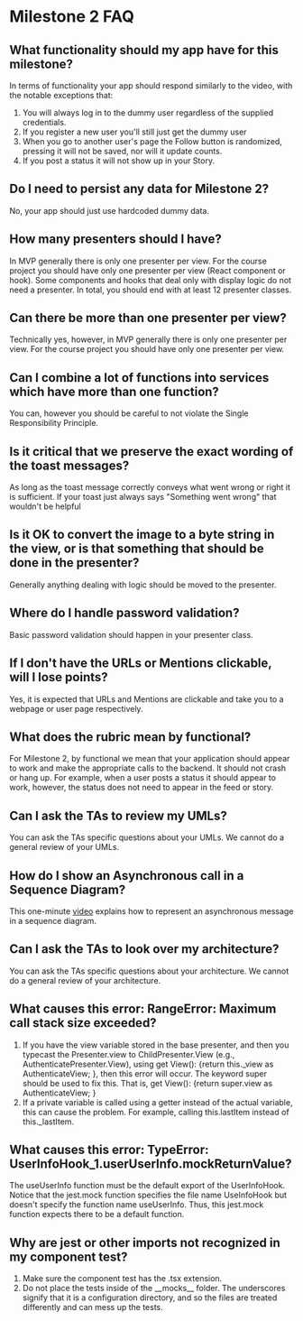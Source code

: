 # Milestone 2 FAQ

## What functionality should my app have for this milestone?
In terms of functionality your app should respond similarly to the video, with the notable exceptions that:
1. You will always log in to the dummy user regardless of the supplied credentials.
1. If you register a new user you'll still just get the dummy user
1. When you go to another user's page the Follow button is randomized, pressing it will not be saved, nor will it update counts.
1. If you post a status it will not show up in your Story.

## Do I need to persist any data for Milestone 2?

No, your app should just use hardcoded dummy data.

## How many presenters should I have?

In MVP generally there is only one presenter per view.  For the course project you should have only one presenter per view (React component or hook). Some components and hooks that deal only with display logic do not need a presenter. In total, you should end with at least 12 presenter classes.

## Can there be more than one presenter per view?

Technically yes, however, in MVP generally there is only one presenter per view.  For the course project you should have only one presenter per view.

## Can I combine a lot of functions into services which have more than one function?

You can, however you should be careful to not violate the Single Responsibility Principle.

## Is it critical that we preserve the exact wording of the toast messages?

As long as the toast message correctly conveys what went wrong or right it is sufficient. If your toast just always says "Something went wrong" that wouldn't be helpful

## Is it OK to convert the image to a byte string in the view, or is that something that should be done in the presenter?

Generally anything dealing with logic should be moved to the presenter.

## Where do I handle password validation?

Basic password validation should happen in your presenter class.

## If I don't have the URLs or Mentions clickable, will I lose points?

Yes, it is expected that URLs and Mentions are clickable and take you to a webpage or user page respectively.

## What does the rubric mean by functional?

For Milestone 2, by functional we mean that your application should appear to work and make the appropriate calls to the backend. It should not crash or hang up. For example, when a user posts a status it should appear to work, however, the status does not need to appear in the feed or story.

## Can I ask the TAs to review my UMLs?

You can ask the TAs specific questions about your UMLs. We cannot do a general review of your UMLs.

## How do I show an Asynchronous call in a Sequence Diagram?

This one-minute [video](https://www.youtube.com/shorts/QRA1Xes6VDo) explains how to represent an asynchronous message in a sequence diagram.

## Can I ask the TAs to look over my architecture?
You can ask the TAs specific questions about your architecture. We cannot do a general review of your architecture.

## What causes this error: RangeError: Maximum call stack size exceeded?

1. If you have the view variable stored in the base presenter, and then you typecast the Presenter.view to ChildPresenter.View (e.g., AuthenticatePresenter.View), using get View(): {return this._view as AuthenticateView; }, then this error will occur.
The keyword super should be used to fix this. That is, get View(): {return super.view as AuthenticateView; }
1. If a private variable is called using a getter instead of the actual variable, this can cause the problem. For example, calling this.lastItem instead of this._lastItem.

## What causes this error: TypeError: UserInfoHook_1.userUserInfo.mockReturnValue?

The useUserInfo function must be the default export of the UserInfoHook. Notice that the jest.mock function specifies the file name UseInfoHook but doesn't specify the function name useUserInfo. Thus, this jest.mock function expects there to be a default function.

## Why are jest or other imports not recognized in my component test?

1. Make sure the component test has the .tsx extension.
1. Do not place the tests inside of the \_\_mocks\_\_ folder. The underscores signify that it is a configuration directory, and so the files are treated differently and can mess up the tests.
